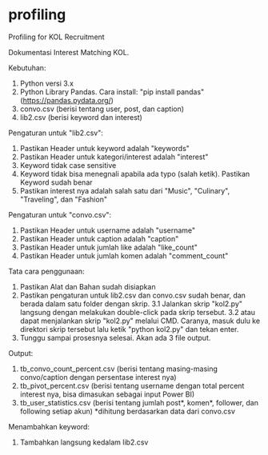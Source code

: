 # profiling
Profiling for KOL Recruitment

Dokumentasi Interest Matching KOL.

Kebutuhan:
1. Python versi 3.x
2. Python Library Pandas. Cara install: "pip install pandas" (https://pandas.pydata.org/)
3. convo.csv (berisi tentang user, post, dan caption)
4. lib2.csv (berisi keyword dan interest)


Pengaturan untuk "lib2.csv":
1. Pastikan Header untuk keyword adalah "keywords"
2. Pastikan Header untuk kategori/interest adalah "interest"
3. Keyword tidak case sensitive
4. Keyword tidak bisa menegnali apabila ada typo (salah ketik). Pastikan Keyword sudah benar
5. Pastikan interest nya adalah salah satu dari "Music", "Culinary", "Traveling", dan "Fashion"

Pengaturan untuk "convo.csv":
1. Pastikan Header untuk username adalah "username"
2. Pastikan Header untuk caption adalah "caption"
3. Pastikan Header untuk jumlah like adalah "like_count"
4. Pastikan Header untuk jumlah komen adalah "comment_count"


Tata cara penggunaan:
1. Pastikan Alat dan Bahan sudah disiapkan
2. Pastikan pengaturan untuk lib2.csv dan convo.csv sudah benar, dan berada dalam satu folder dengan skrip.
3.1 Jalankan skrip "kol2.py" langsung dengan melakukan double-click pada skrip tersebut.
3.2 atau dapat menjalankan skrip "kol2.py" melalui CMD. Caranya, masuk dulu ke direktori skrip tersebut lalu ketik "python kol2.py" dan tekan enter.
4. Tunggu sampai prosesnya selesai. Akan ada 3 file output.

Output:
1. tb_convo_count_percent.csv (berisi tentang masing-masing convo/caption dengan persentase interest nya)
2. tb_pivot_percent.csv (berisi tentang username dengan total percent interest nya, bisa dimasukan sebagai input Power BI)
3. tb_user_statistics.csv (berisi tentang jumlah post*, komen*, follower, dan following setiap akun)
*dihitung berdasarkan data dari convo.csv

Menambahkan keyword:
1. Tambahkan langsung kedalam lib2.csv
